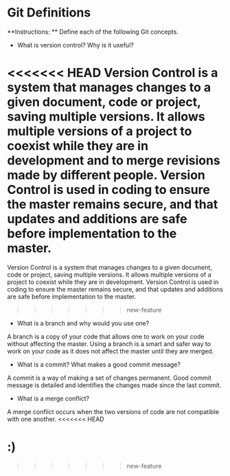 # Git Definitions

**Instructions: ** Define each of the following Git concepts.

* What is version control?  Why is it useful?

<<<<<<< HEAD
Version Control is a system that manages changes to a given document, code or project, saving multiple versions.  It allows multiple versions of a project to coexist while they are in development and to merge revisions made by different people.  Version Control is used in coding to ensure the master remains secure, and that updates and additions are safe before implementation to the master.
=======
Version Control is a system that manages changes to a given document, code or project, saving multiple versions.  It allows multiple versions of a project to coexist while they are in development.  Version Control is used in coding to ensure the master remains secure, and that updates and additions are safe before implementation to the master.
>>>>>>> new-feature

* What is a branch and why would you use one?

A branch is a copy of your code that allows one to work on your code without affecting the master.  Using a branch is a smart and safer way to work on your code as it does not affect the master until they are merged.

* What is a commit? What makes a good commit message?

A commit is a way of making a set of changes permanent.  Good commit message is detailed and identifies the changes made since the last commit.

* What is a merge conflict?

A merge conflict occurs when the two versions of code are not compatible with one another.
<<<<<<< HEAD

:)
=======
>>>>>>> new-feature
